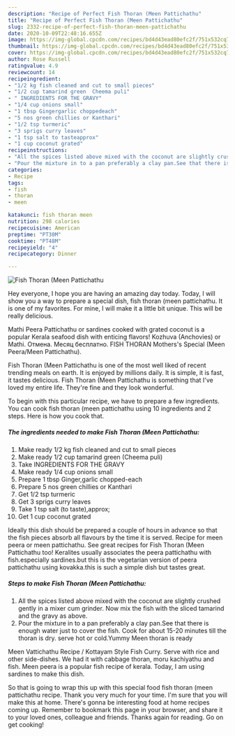 ```yaml
---
description: "Recipe of Perfect Fish Thoran (Meen Pattichathu"
title: "Recipe of Perfect Fish Thoran (Meen Pattichathu"
slug: 2332-recipe-of-perfect-fish-thoran-meen-pattichathu
date: 2020-10-09T22:48:16.655Z
image: https://img-global.cpcdn.com/recipes/bd4d43ead80efc2f/751x532cq70/fish-thoran-meen-pattichathu-recipe-main-photo.jpg
thumbnail: https://img-global.cpcdn.com/recipes/bd4d43ead80efc2f/751x532cq70/fish-thoran-meen-pattichathu-recipe-main-photo.jpg
cover: https://img-global.cpcdn.com/recipes/bd4d43ead80efc2f/751x532cq70/fish-thoran-meen-pattichathu-recipe-main-photo.jpg
author: Rose Russell
ratingvalue: 4.9
reviewcount: 14
recipeingredient:
- "1/2 kg fish cleaned and cut to small pieces"
- "1/2 cup tamarind green  Cheema puli"
- " INGREDIENTS FOR THE GRAVY"
- "1/4 cup onions small"
- "1 tbsp Gingergarlic choppedeach"
- "5 nos green chillies or Kanthari"
- "1/2 tsp turmeric"
- "3 sprigs curry leaves"
- "1 tsp salt to tasteapprox"
- "1 cup coconut grated"
recipeinstructions:
- "All the spices listed above mixed with the coconut are slightly crushed gently in a mixer cum grinder. Now mix the fish with the sliced tamarind and the gravy as above."
- "Pour the mixture in to a pan preferably a clay pan.See that there is enough water just to cover the fish. Cook for about 15-20 minutes till the thoran is dry. serve hot or cold.Yummy Meen thoran is ready"
categories:
- Recipe
tags:
- fish
- thoran
- meen

katakunci: fish thoran meen 
nutrition: 298 calories
recipecuisine: American
preptime: "PT30M"
cooktime: "PT48M"
recipeyield: "4"
recipecategory: Dinner

---
```



![Fish Thoran (Meen Pattichathu](https://img-global.cpcdn.com/recipes/bd4d43ead80efc2f/751x532cq70/fish-thoran-meen-pattichathu-recipe-main-photo.jpg)

Hey everyone, I hope you are having an amazing day today. Today, I will show you a way to prepare a special dish, fish thoran (meen pattichathu. It is one of my favorites. For mine, I will make it a little bit unique. This will be really delicious.

Mathi Peera Pattichathu or sardines cooked with grated coconut is a popular Kerala seafood dish with enticing flavors! Kozhuva (Anchovies) or Mathi. Отмена. Месяц бесплатно. FISH THORAN Mothers&#39;s Special (Meen Peera/Meen Pattichathu).

Fish Thoran (Meen Pattichathu is one of the most well liked of recent trending meals on earth. It is enjoyed by millions daily. It is simple, it is fast, it tastes delicious. Fish Thoran (Meen Pattichathu is something that I've loved my entire life. They're fine and they look wonderful.


To begin with this particular recipe, we have to prepare a few ingredients. You can cook fish thoran (meen pattichathu using 10 ingredients and 2 steps. Here is how you cook that.

<!--inarticleads1-->

##### The ingredients needed to make Fish Thoran (Meen Pattichathu:

1. Make ready 1/2 kg fish cleaned and cut to small pieces
1. Make ready 1/2 cup tamarind green  (Cheema puli)
1. Take  INGREDIENTS FOR THE GRAVY
1. Make ready 1/4 cup onions small
1. Prepare 1 tbsp Ginger,garlic chopped-each
1. Prepare 5 nos green chillies or Kanthari
1. Get 1/2 tsp turmeric
1. Get 3 sprigs curry leaves
1. Take 1 tsp salt (to taste),approx;
1. Get 1 cup coconut grated


Ideally this dish should be prepared a couple of hours in advance so that the fish pieces absorb all flavours by the time it is served. Recipe for meen peera or meen pattichathu. See great recipes for Fish Thoran (Meen Pattichathu too! Keralites usually associates the peera pattichathu with fish.especially sardines.but this is the vegetarian version of peera pattichathu using kovakka.this is such a simple dish but tastes great. 

<!--inarticleads2-->

##### Steps to make Fish Thoran (Meen Pattichathu:

1. All the spices listed above mixed with the coconut are slightly crushed gently in a mixer cum grinder. Now mix the fish with the sliced tamarind and the gravy as above.
1. Pour the mixture in to a pan preferably a clay pan.See that there is enough water just to cover the fish. Cook for about 15-20 minutes till the thoran is dry. serve hot or cold.Yummy Meen thoran is ready


Meen Vattichathu Recipe / Kottayam Style Fish Curry. Serve with rice and other side-dishes. We had it with cabbage thoran, moru kachiyathu and fish. Meen peera is a popular fish recipe of kerala. Today, I am using sardines to make this dish. 

So that is going to wrap this up with this special food fish thoran (meen pattichathu recipe. Thank you very much for your time. I'm sure that you will make this at home. There's gonna be interesting food at home recipes coming up. Remember to bookmark this page in your browser, and share it to your loved ones, colleague and friends. Thanks again for reading. Go on get cooking!

